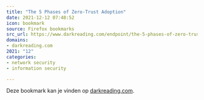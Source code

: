 ```yaml
---
title: "The 5 Phases of Zero-Trust Adoption"
date: 2021-12-12 07:48:52
icon: bookmark
source: Firefox bookmarks
src_url: https://www.darkreading.com/endpoint/the-5-phases-of-zero-trust-adoption
domains:
- darkreading.com
2021: "12"
categories:
- network security
- information security

---
```

Deze bookmark kan je vinden op [darkreading.com](https://www.darkreading.com/endpoint/the-5-phases-of-zero-trust-adoption).
